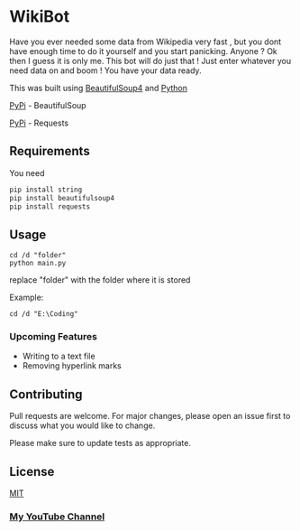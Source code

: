 # WikiBot

Have you ever needed some data from Wikipedia very fast , but you dont have enough time to do it yourself and you start panicking. Anyone ? Ok then I guess it is only me. 
This bot will do just that ! Just enter whatever you need data on and boom ! You have your data ready.


This was built using [BeautifulSoup4](https://en.wikipedia.org/wiki/Beautiful_Soup_(HTML_parser)) and [Python](https://en.wikipedia.org/wiki/Python_(programming_language))

[PyPi](https://pypi.org/project/beautifulsoup4/) - BeautifulSoup


[PyPi](https://pypi.org/project/requests/) - Requests 

## Requirements

You need

```bash
pip install string
pip install beautifulsoup4
pip install requests
```



## Usage

```
cd /d "folder"
python main.py
```

replace "folder" with the folder where it is stored 


Example: 


```
cd /d "E:\Coding"
```



### Upcoming Features
- Writing to a text file
- Removing hyperlink marks

## Contributing
Pull requests are welcome. For major changes, please open an issue first to discuss what you would like to change.

Please make sure to update tests as appropriate.

## License
[MIT](https://github.com/fast-and-curious-1910/wiki-bot/blob/master/LICENSE)


### [My YouTube Channel](https://www.youtube.com/channel/UCdfaHl9USu-J-kp4Bj_7J2Q?sub_confirmation=1)

